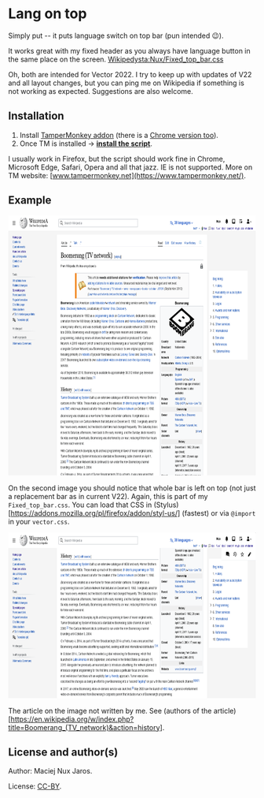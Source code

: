 # Lang on top

Simply put -- it puts language switch on top bar (pun intended 😉).

It works great with my fixed header as you always have language button in the same place on the screen.
[Wikipedysta:Nux/Fixed_top_bar.css](https://pl.wikipedia.org/wiki/Wikipedysta:Nux/Fixed_top_bar.css)

Oh, both are intended for Vector 2022. I try to keep up with updates of V22 and all layout changes, but you can ping me on Wikipedia if something is not working as expected. Suggestions are also welcome.

Installation
--------------------

1. Install [TamperMonkey addon](https://addons.mozilla.org/pl/firefox/addon/tampermonkey/) (there is a [Chrome version too](https://chrome.google.com/webstore/detail/tampermonkey/dhdgffkkebhmkfjojejmpbldmpobfkfo)).
2. Once TM is installed &rarr; **[install the script](https://github.com/Eccenux/wiki-lang-on-top/raw/master/lang.user.js)**.

I usually work in Firefox, but the script should work fine in Chrome, Microsoft Edge, Safari, Opera and all that jazz. IE is not supported. More on TM website: [www.tampermonkey.net](https://www.tampermonkey.net/). 

Example
--------------------

<img width="780" height="528" src="https://github.com/Eccenux/wiki-lang-on-top/raw/master/screen/Wikipedia-article.png" alt="Wikipedia article with toc on the right and lang on top.">

On the second image you should notice that whole bar is left on top (not just a replacement bar as in current V22). Again, this is part of my `Fixed_top_bar.css`. You can load that CSS in (Stylus)[https://addons.mozilla.org/pl/firefox/addon/styl-us/] (fastest) or via `@import` in your `vector.css`.

<img width="780" height="336" src="https://github.com/Eccenux/wiki-lang-on-top/raw/master/screen/Wikipedia-article-scroll.png" alt="Scrolled down article keeps whole bar on top.">

The article on the image not written by me. See (authors of the article)[https://en.wikipedia.org/w/index.php?title=Boomerang_(TV_network)&action=history].

License and author(s)
----------------------------

Author: Maciej Nux Jaros.

License: [CC-BY](https://creativecommons.org/licenses/by/4.0/).

